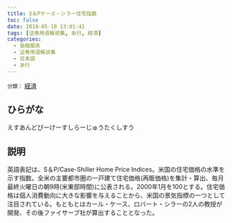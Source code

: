 ```yaml
---
title: S＆Pケース・シラー住宅指数
toc: false
date: 2018-05-18 13:01:41
tags: [证券用语解说集, あ行, 経済]
categories:
  - 金融服务
  - 证券用语解说集
  - 日本語
  - あ行
---
```


`分類：` [経済](/tags/経済/)

## ひらがな

えすあんどぴーけーすしらーじゅうたくしすう

## 説明

英語表記は、S＆P/Case-Shiller Home Price Indices。米国の住宅価格の水準を示す指数。全米の主要都市圏の一戸建て住宅価格(再販価格)を集計・算出、毎月最終火曜日の朝9時(米東部時間)に公表される。2000年1月を100とする。住宅価格は個人消費動向に大きな影響を与えることから、米国の景気指標の一つとして注目されている。もともとはカール・ケース、ロバート・シラーの2人の教授が開発、その後ファイサーブ社が算出することとなった。

